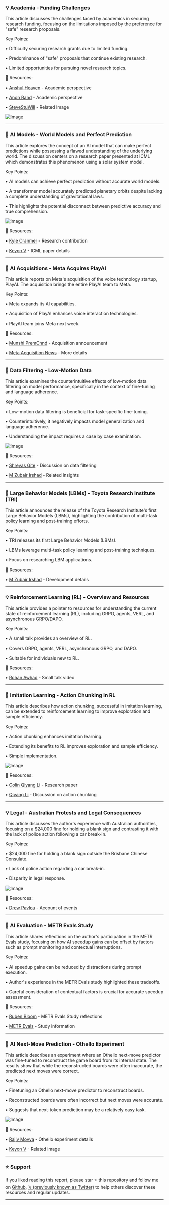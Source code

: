 ### 💡 Academia - Funding Challenges

This article discusses the challenges faced by academics in securing research funding, focusing on the limitations imposed by the preference for "safe" research proposals.

Key Points:

• Difficulty securing research grants due to limited funding.


• Predominance of "safe" proposals that continue existing research.


• Limited opportunities for pursuing novel research topics.


🔗 Resources:

• [Anshul Heaven](https://x.com/anshulheaven) -  Academic perspective


• [Anon Rand](https://x.com/anon_rand_) -  Academic perspective


• [SteveStuWill](https://x.com/SteveStuWill/status/1942330494626205792/photo/1) - Related Image


![Image](https://pbs.twimg.com/media/GvSLSZUXEAAay2j?format=png&name=small)


---

### 🤖 AI Models - World Models and Perfect Prediction

This article explores the concept of an AI model that can make perfect predictions while possessing a flawed understanding of the underlying world.  The discussion centers on a research paper presented at ICML which demonstrates this phenomenon using a solar system model.

Key Points:

• AI models can achieve perfect prediction without accurate world models.


• A transformer model accurately predicted planetary orbits despite lacking a complete understanding of gravitational laws.


• This highlights the potential disconnect between predictive accuracy and true comprehension.


![Image](https://pbs.twimg.com/amplify_video_thumb/1943726655547039744/img/tMtNtGYBNGbBG2rF.jpg)

🔗 Resources:

• [Kyle Cranmer](https://x.com/KyleCranmer) - Research contribution


• [Keyon V](https://x.com/keyonV/status/1943730486280331460) -  ICML paper details


---

### 🚀 AI Acquisitions - Meta Acquires PlayAI

This article reports on Meta's acquisition of the voice technology startup, PlayAI. The acquisition brings the entire PlayAI team to Meta.

Key Points:

• Meta expands its AI capabilities.


• Acquisition of PlayAI enhances voice interaction technologies.


•  PlayAI team joins Meta next week.


🔗 Resources:

• [Munshi PremChnd](https://x.com/MunshiPremChnd/status/1943854443218325638) - Acquisition announcement


• [Meta Acquisition News](https://t.co/JvEqskJhaY) - More details


---

### 🤖 Data Filtering - Low-Motion Data

This article examines the counterintuitive effects of low-motion data filtering on model performance, specifically in the context of fine-tuning and language adherence.

Key Points:

• Low-motion data filtering is beneficial for task-specific fine-tuning.


• Counterintuitively, it negatively impacts model generalization and language adherence.


•  Understanding the impact requires a case by case examination.


![Image](https://pbs.twimg.com/amplify_video_thumb/1942951480534732801/img/xuV8NG6xD83ZGc2O.jpg)

🔗 Resources:

• [Shreyas Gite](https://x.com/shreyasgite/status/1943578938921365565) -  Discussion on data filtering


• [M Zubair Irshad](https://x.com/mzubairirshad/status/1942952568050594102) - Related insights


---

### 🤖 Large Behavior Models (LBMs) - Toyota Research Institute (TRI)

This article announces the release of the Toyota Research Institute's first Large Behavior Models (LBMs), highlighting the contribution of multi-task policy learning and post-training efforts.

Key Points:

• TRI releases its first Large Behavior Models (LBMs).


• LBMs leverage multi-task policy learning and post-training techniques.


•  Focus on researching LBM applications.


🔗 Resources:

• [M Zubair Irshad](https://x.com/mzubairirshad/status/1942952568050594102) -  Development details


---

### 💡 Reinforcement Learning (RL) - Overview and Resources

This article provides a pointer to resources for understanding the current state of reinforcement learning (RL), including GRPO, agents, VERL, and asynchronous GRPO/DAPO.

Key Points:

•  A small talk provides an overview of RL.


•  Covers GRPO, agents, VERL, asynchronous GRPO, and DAPO.


•  Suitable for individuals new to RL.


🔗 Resources:

• [Rohan Awhad](https://x.com/RohanAwhad/status/1943853747106664900) - Small talk video


---

### 🤖 Imitation Learning - Action Chunking in RL

This article describes how action chunking, successful in imitation learning, can be extended to reinforcement learning to improve exploration and sample efficiency.

Key Points:

• Action chunking enhances imitation learning.


•  Extending its benefits to RL improves exploration and sample efficiency.


• Simple implementation.


![Image](https://pbs.twimg.com/amplify_video_thumb/1943833131024625664/img/7FxPhHSgIocZCweq.jpg)

🔗 Resources:

• [Colin Qiyang Li](http://colinqiyangli.github.io/qc/) - Research paper


• [Qiyang Li](https://x.com/qiyang_li/status/1943833366685790693) - Discussion on action chunking


---

### 💡 Legal - Australian Protests and Legal Consequences

This article discusses the author's experience with Australian authorities, focusing on a $24,000 fine for holding a blank sign and contrasting it with the lack of police action following a car break-in.

Key Points:

•  $24,000 fine for holding a blank sign outside the Brisbane Chinese Consulate.


•  Lack of police action regarding a car break-in.


•  Disparity in legal response.


![Image](https://pbs.twimg.com/media/GvlTaj9aMAA_L4r?format=jpg&name=small)

🔗 Resources:

• [Drew Pavlou](https://x.com/DrewPavlou/status/1943676435803312388) -  Account of events


---

### 🤖 AI Evaluation -  METR Evals Study

This article shares reflections on the author's participation in the METR Evals study, focusing on how AI speedup gains can be offset by factors such as prompt monitoring and contextual interruptions.

Key Points:

• AI speedup gains can be reduced by distractions during prompt execution.


• Author's experience in the METR Evals study highlighted these tradeoffs.


•  Careful consideration of contextual factors is crucial for accurate speedup assessment.



🔗 Resources:

• [Ruben Bloom](https://x.com/ruben_bloom/status/1943532547935473800) -  METR Evals Study reflections


• [METR Evals](https://x.com/METR_Evals) -  Study information


---

### 🤖 AI Next-Move Prediction - Othello Experiment

This article describes an experiment where an Othello next-move predictor was fine-tuned to reconstruct the game board from its internal state.  The results show that while the reconstructed boards were often inaccurate, the predicted next moves were correct.

Key Points:

• Finetuning an Othello next-move predictor to reconstruct boards.


• Reconstructed boards were often incorrect but next moves were accurate.


•  Suggests that next-token prediction may be a relatively easy task.



![Image](https://pbs.twimg.com/media/GvmDaHcWkAAdKLo?format=jpg&name=small)

🔗 Resources:

• [Rajiv Movva](https://x.com/rajivmovva/status/1943750208585969809) - Othello experiment details


• [Keyon V](https://x.com/keyonV/status/1943730596246585711/photo/1) -  Related image


---

### ⭐️ Support

If you liked reading this report, please star ⭐️ this repository and follow me on [Github](https://github.com/Drix10), [𝕏 (previously known as Twitter)](https://x.com/DRIX_10_) to help others discover these resources and regular updates.

---